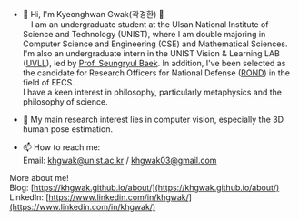 - 👋 Hi, I'm Kyeonghwan Gwak(곽경환) 🤗       
&emsp;I am an undergraduate student at the Ulsan National Institute of Science and Technology (UNIST), where I am double majoring in Computer Science and Engineering (CSE) and Mathematical Sciences. I'm also an undergraduate intern in the UNIST Vision & Learning LAB ([UVLL](https://vision.unist.ac.kr/)), led by [Prof. Seungryul Baek](https://sites.google.com/site/bsrvision00/). In addition, I've been selected as the candidate for Research Officers for National Defense ([ROND](https://rond.or.kr/)) in the field of EECS.  
I have a keen interest in philosophy, particularly metaphysics and the philosophy of science.  

- 👀 My main research interest lies in computer vision, especially the 3D human pose estimation.  
  
- 📫 How to reach me:       
Email: <khgwak@unist.ac.kr> / <khgwak03@gmail.com>  

More about me!  
Blog: [https://khgwak.github.io/about/](https://khgwak.github.io/about/)  
LinkedIn: [https://www.linkedin.com/in/khgwak/](https://www.linkedin.com/in/khgwak/)



<!---
khgwak/khgwak is a ✨ special ✨ repository because its `README.md` (this file) appears on your GitHub profile.
You can click the Preview link to take a look at your changes.
--->
